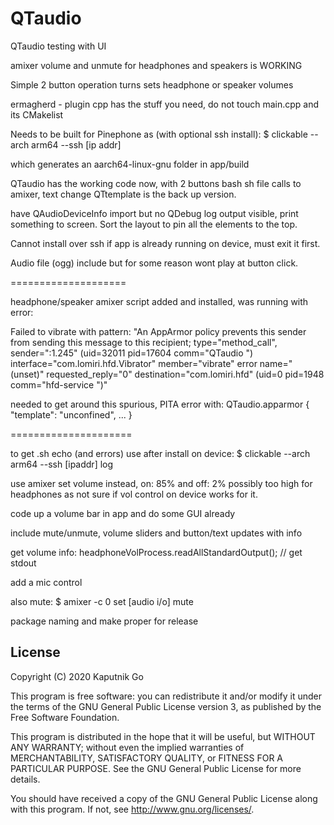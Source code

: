 # QTaudio

QTaudio testing with UI

amixer volume and unmute for headphones and speakers is WORKING

Simple 2 button operation turns sets headphone or speaker volumes

ermagherd - plugin cpp has the stuff you need, do not touch main.cpp and its CMakelist

Needs to be built for Pinephone as (with optional ssh install):
$ clickable --arch arm64 --ssh [ip addr]

which generates an aarch64-linux-gnu folder in app/build

QTaudio has the working code now, with 2 buttons bash sh file calls to amixer, text change
QTtemplate is the back up version.

have QAudioDeviceInfo import but no QDebug log output visible, print something to screen.
Sort the layout to pin all the elements to the top.

Cannot install over ssh if app is already running on device, must exit it first.

Audio file (ogg) include but for some reason wont play at button click.

====================

headphone/speaker amixer script added and installed, was running with error:

Failed to vibrate with pattern: "An AppArmor policy prevents this sender from sending this message to this recipient; type=\"method_call\", sender=\":1.245\" (uid=32011 pid=17604 comm=\"QTaudio \") interface=\"com.lomiri.hfd.Vibrator\" member=\"vibrate\" error name=\"(unset)\" requested_reply=\"0\" destination=\"com.lomiri.hfd\" (uid=0 pid=1948 comm=\"hfd-service \")"

needed to get around this spurious, PITA error with:
QTaudio.apparmor { "template": "unconfined", ... }

=====================

to get .sh echo (and errors) use after install on device:
$ clickable --arch arm64 --ssh [ipaddr] log

use amixer set volume instead, on: 85% and off: 2%
possibly too high for headphones as not sure if vol control on device works for it.

code up a volume bar in app and do some GUI already

include mute/unmute, volume sliders and button/text updates with info

get volume info:
headphoneVolProcess.readAllStandardOutput(); // get stdout

add a mic control

also mute: $ amixer -c 0 set [audio i/o] mute

package naming and make proper for release


## License

Copyright (C) 2020  Kaputnik Go

This program is free software: you can redistribute it and/or modify it under the terms of the GNU General Public License version 3, as published
by the Free Software Foundation.

This program is distributed in the hope that it will be useful, but WITHOUT ANY WARRANTY; without even the implied warranties of MERCHANTABILITY, SATISFACTORY QUALITY, or FITNESS FOR A PARTICULAR PURPOSE.  See the GNU General Public License for more details.

You should have received a copy of the GNU General Public License along with this program.  If not, see <http://www.gnu.org/licenses/>.
